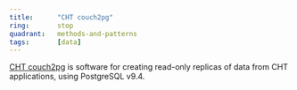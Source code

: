 ```yaml
---
title:      "CHT couch2pg"
ring:       stop
quadrant:   methods-and-patterns
tags:       [data]
---
```


[CHT couch2pg](https://github.com/medic/cht-couch2pg) is software for creating read-only replicas of data from CHT applications, using PostgreSQL v9.4.
